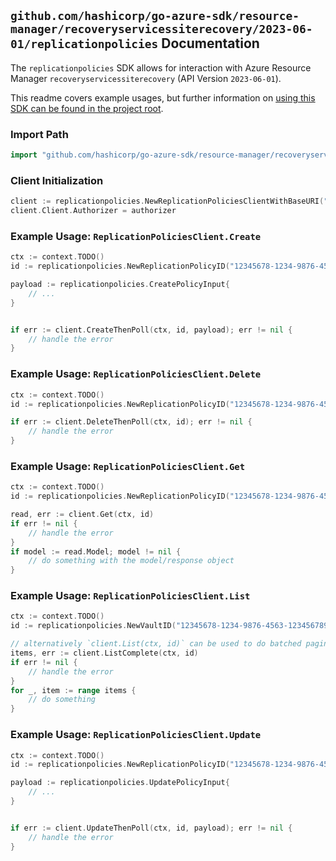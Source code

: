
## `github.com/hashicorp/go-azure-sdk/resource-manager/recoveryservicessiterecovery/2023-06-01/replicationpolicies` Documentation

The `replicationpolicies` SDK allows for interaction with Azure Resource Manager `recoveryservicessiterecovery` (API Version `2023-06-01`).

This readme covers example usages, but further information on [using this SDK can be found in the project root](https://github.com/hashicorp/go-azure-sdk/tree/main/docs).

### Import Path

```go
import "github.com/hashicorp/go-azure-sdk/resource-manager/recoveryservicessiterecovery/2023-06-01/replicationpolicies"
```


### Client Initialization

```go
client := replicationpolicies.NewReplicationPoliciesClientWithBaseURI("https://management.azure.com")
client.Client.Authorizer = authorizer
```


### Example Usage: `ReplicationPoliciesClient.Create`

```go
ctx := context.TODO()
id := replicationpolicies.NewReplicationPolicyID("12345678-1234-9876-4563-123456789012", "example-resource-group", "resourceName", "policyName")

payload := replicationpolicies.CreatePolicyInput{
	// ...
}


if err := client.CreateThenPoll(ctx, id, payload); err != nil {
	// handle the error
}
```


### Example Usage: `ReplicationPoliciesClient.Delete`

```go
ctx := context.TODO()
id := replicationpolicies.NewReplicationPolicyID("12345678-1234-9876-4563-123456789012", "example-resource-group", "resourceName", "policyName")

if err := client.DeleteThenPoll(ctx, id); err != nil {
	// handle the error
}
```


### Example Usage: `ReplicationPoliciesClient.Get`

```go
ctx := context.TODO()
id := replicationpolicies.NewReplicationPolicyID("12345678-1234-9876-4563-123456789012", "example-resource-group", "resourceName", "policyName")

read, err := client.Get(ctx, id)
if err != nil {
	// handle the error
}
if model := read.Model; model != nil {
	// do something with the model/response object
}
```


### Example Usage: `ReplicationPoliciesClient.List`

```go
ctx := context.TODO()
id := replicationpolicies.NewVaultID("12345678-1234-9876-4563-123456789012", "example-resource-group", "resourceName")

// alternatively `client.List(ctx, id)` can be used to do batched pagination
items, err := client.ListComplete(ctx, id)
if err != nil {
	// handle the error
}
for _, item := range items {
	// do something
}
```


### Example Usage: `ReplicationPoliciesClient.Update`

```go
ctx := context.TODO()
id := replicationpolicies.NewReplicationPolicyID("12345678-1234-9876-4563-123456789012", "example-resource-group", "resourceName", "policyName")

payload := replicationpolicies.UpdatePolicyInput{
	// ...
}


if err := client.UpdateThenPoll(ctx, id, payload); err != nil {
	// handle the error
}
```
